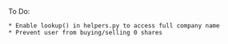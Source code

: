 To Do:

    * Enable lookup() in helpers.py to access full company name
    * Prevent user from buying/selling 0 shares